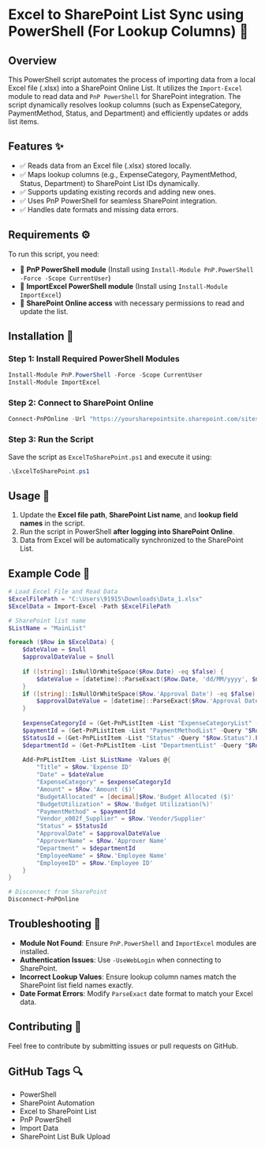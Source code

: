 # Excel to SharePoint List Sync using PowerShell (For Lookup Columns) 🚀

## Overview
This PowerShell script automates the process of importing data from a local Excel file (.xlsx) into a SharePoint Online List. It utilizes the `Import-Excel` module to read data and `PnP PowerShell` for SharePoint integration. The script dynamically resolves lookup columns (such as ExpenseCategory, PaymentMethod, Status, and Department) and efficiently updates or adds list items.

## Features ✨
- ✅ Reads data from an Excel file (.xlsx) stored locally.
- ✅ Maps lookup columns (e.g., ExpenseCategory, PaymentMethod, Status, Department) to SharePoint List IDs dynamically.
- ✅ Supports updating existing records and adding new ones.
- ✅ Uses PnP PowerShell for seamless SharePoint integration.
- ✅ Handles date formats and missing data errors.

## Requirements ⚙️
To run this script, you need:
- 📌 **PnP PowerShell module** (Install using `Install-Module PnP.PowerShell -Force -Scope CurrentUser`)
- 📌 **ImportExcel PowerShell module** (Install using `Install-Module ImportExcel`)
- 📌 **SharePoint Online access** with necessary permissions to read and update the list.

## Installation 📝
### Step 1: Install Required PowerShell Modules
```powershell
Install-Module PnP.PowerShell -Force -Scope CurrentUser
Install-Module ImportExcel
```

### Step 2: Connect to SharePoint Online
```powershell
Connect-PnPOnline -Url "https://yoursharepointsite.sharepoint.com/sites/yourSite" -UseWebLogin
```

### Step 3: Run the Script
Save the script as `ExcelToSharePoint.ps1` and execute it using:
```powershell
.\ExcelToSharePoint.ps1
```

## Usage 🫠
1. Update the **Excel file path**, **SharePoint List name**, and **lookup field names** in the script.
2. Run the script in PowerShell **after logging into SharePoint Online**.
3. Data from Excel will be automatically synchronized to the SharePoint List.

## Example Code 📝
```powershell
# Load Excel File and Read Data
$ExcelFilePath = "C:\Users\91915\Downloads\Data_1.xlsx"
$ExcelData = Import-Excel -Path $ExcelFilePath

# SharePoint list name
$ListName = "MainList"

foreach ($Row in $ExcelData) {
    $dateValue = $null
    $approvalDateValue = $null
    
    if ([string]::IsNullOrWhiteSpace($Row.Date) -eq $false) {
        $dateValue = [datetime]::ParseExact($Row.Date, 'dd/MM/yyyy', $null)
    }
    if ([string]::IsNullOrWhiteSpace($Row.'Approval Date') -eq $false) {
        $approvalDateValue = [datetime]::ParseExact($Row.'Approval Date', 'dd/MM/yyyy', $null)
    }
    
    $expenseCategoryId = (Get-PnPListItem -List "ExpenseCategoryList" -Query "$Row.'Expense Category'").FieldValues["ID"]
    $paymentId = (Get-PnPListItem -List "PaymentMethodList" -Query "$Row.'Payment Method'").FieldValues["ID"]
    $StatusId = (Get-PnPListItem -List "Status" -Query "$Row.Status").FieldValues["ID"]
    $departmentId = (Get-PnPListItem -List "DepartmentList" -Query "$Row.Department").FieldValues["ID"]
    
    Add-PnPListItem -List $ListName -Values @{
        "Title" = $Row.'Expense ID'
        "Date" = $dateValue
        "ExpenseCategory" = $expenseCategoryId
        "Amount" = $Row.'Amount ($)'
        "BudgetAllocated" = [decimal]$Row.'Budget Allocated ($)'
        "BudgetUtilization" = $Row.'Budget Utilization(%)'
        "PaymentMethod" = $paymentId
        "Vendor_x002f_Supplier" = $Row.'Vendor/Supplier'
        "Status" = $StatusId
        "ApprovalDate" = $approvalDateValue
        "ApproverName" = $Row.'Approver Name'
        "Department" = $departmentId
        "EmployeeName" = $Row.'Employee Name'
        "EmployeeID" = $Row.'Employee ID'
    }
}

# Disconnect from SharePoint
Disconnect-PnPOnline
```

## Troubleshooting 🔧
- **Module Not Found**: Ensure `PnP.PowerShell` and `ImportExcel` modules are installed.
- **Authentication Issues**: Use `-UseWebLogin` when connecting to SharePoint.
- **Incorrect Lookup Values**: Ensure lookup column names match the SharePoint list field names exactly.
- **Date Format Errors**: Modify `ParseExact` date format to match your Excel data.

## Contributing 🤝
Feel free to contribute by submitting issues or pull requests on GitHub.

## GitHub Tags 🔍
- PowerShell
- SharePoint Automation
- Excel to SharePoint List
- PnP PowerShell
- Import Data
- SharePoint List Bulk Upload


